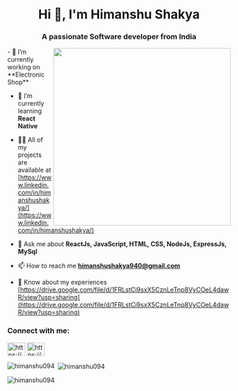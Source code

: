 <h1 align="center">Hi 👋, I'm Himanshu Shakya</h1>
<h3 align="center">A passionate Software developer from India</h3>
<img  src="https://media.giphy.com/media/K5kfQExKk731K/giphy.gif" width="400px" align="right" alt="">
- 🔭 I’m currently working on **Electronic Shop**

- 🌱 I’m currently learning **React Native**

- 👨‍💻 All of my projects are available at [https://www.linkedin.com/in/himanshushakya/](https://www.linkedin.com/in/himanshushakya/)

- 💬 Ask me about **ReactJs, JavaScript, HTML, CSS, NodeJs, ExpressJs, MySql**

- 📫 How to reach me **himanshushakya940@gmail.com**

- 📄 Know about my experiences [https://drive.google.com/file/d/1FRLstCi9sxX5CznLeTnp8VyCOeL4dawR/view?usp=sharing](https://drive.google.com/file/d/1FRLstCi9sxX5CznLeTnp8VyCOeL4dawR/view?usp=sharing)

<h3 align="left">Connect with me:</h3>
<p align="left">
<a href="https://linkedin.com/in/https://www.linkedin.com/in/himanshushakya/" target="blank"><img align="center" src="https://raw.githubusercontent.com/rahuldkjain/github-profile-readme-generator/master/src/images/icons/Social/linked-in-alt.svg" alt="https://www.linkedin.com/in/himanshushakya/" height="30" width="40" /></a>
<a href="https://www.youtube.com/c/https://www.youtube.com/channel/ucid2slawu7htn1quvgt_3rg" target="blank"><img align="center" src="https://raw.githubusercontent.com/rahuldkjain/github-profile-readme-generator/master/src/images/icons/Social/youtube.svg" alt="https://www.youtube.com/channel/ucid2slawu7htn1quvgt_3rg" height="30" width="40" /></a>
</p>


 
</p>

<p><img align="left" src="https://github-readme-stats.vercel.app/api/top-langs?username=himanshu094&show_icons=true&locale=en&layout=compact" alt="himanshu094" /></p>

<p>&nbsp;<img align="center" src="https://github-readme-stats.vercel.app/api?username=himanshu094&show_icons=true&locale=en" alt="himanshu094" /></p>

<p><img align="center" src="https://github-readme-streak-stats.herokuapp.com/?user=himanshu094&" alt="himanshu094" /></p>

